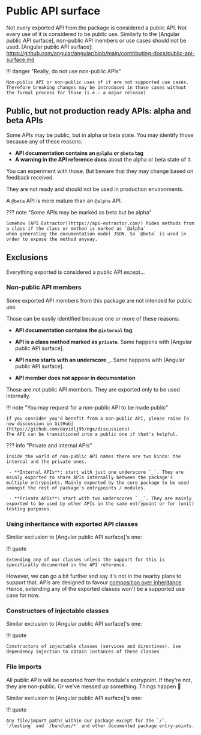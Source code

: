 # Public API surface

Not every exported API from the package is considered a public API.
Not every use of it is considered to be public use.
Similarly to the [Angular public API surface], non-public API members or use cases should not be used.
[Angular public API surface]: https://github.com/angular/angular/blob/main/contributing-docs/public-api-surface.md

!!! danger "Really, do not use non-public APIs"

    Non-public API or non-public uses of it are not supported use cases.
    Therefore breaking changes may be introduced in those cases without the formal process for those (i.e.: a major release)

## Public, but not production ready APIs: alpha and beta APIs

Some APIs may be public, but in alpha or beta state. You may identify those because any of these reasons:

- **API documentation contains an `@alpha` or `@beta` tag**
- **A warning in the API reference docs** about the alpha or beta state of it.

You can experiment with those. But beware that they may change based on feedback received.

They are not ready and should not be used in production environments.

A `@beta` API is more mature than an `@alpha` API.

??? note "Some APIs may be marked as beta but be alpha"

    Somehow [API Extractor](https://api-extractor.com/) hides methods from a class if the class or method is marked as `@alpha`
    when generating the documentation model JSON. So `@beta` is used in order to expose the method anyway.

## Exclusions

Everything exported is considered a public API except...

### Non-public API members

Some exported API members from this package are not intended for public use.

Those can be easily identified because one or more of these reasons:

- **API documentation contains the `@internal` tag**.

- **API is a class method marked as `private`**. Same happens with [Angular public API surface].

- **API name starts with an underscore `_`**. Same happens with [Angular public API surface].
- **API member does not appear in documentation**

Those are not public API members. They are exported only to be used internally.

!!! note "You may request for a non-public API to be made public"

    If you consider you'd benefit from a non-public API, please raise [a new discussion in GitHub](https://github.com/davidlj95/ngx/discussions).
    The API can be transitioned into a public one if that's helpful.

??? info "Private and internal APIs"

    Inside the world of non-public API names there are two kinds: the internal and the private ones.

     - **Internal APIs**: start with just one underscore `_`. They are mainly exported to share APIs internally between the package's multiple entrypoints. Mainly exported by the core package to be used amongst the rest of package's entrypoints / modules.

     - **Private APIs**: start with two underscores `__`. They are mainly exported to be used by other APIs in the same entrypoint or for (unit) testing purposes.

### Using inheritance with exported API classes

Similar exclusion to [Angular public API surface]'s one:

!!! quote

    Extending any of our classes unless the support for this is specifically documented in the API reference.

However, we can go a bit further and say it's not in the nearby plans to support that. APIs are designed to favour [composition over inheritance](https://en.wikipedia.org/wiki/Composition_over_inheritance). Hence, extending any of the exported classes won't be a supported use case for now.

### Constructors of injectable classes

Similar exclusion to [Angular public API surface]'s one:

!!! quote

    Constructors of injectable classes (services and directives). Use dependency injection to obtain instances of these classes

### File imports

All public APIs will be exported from the module's entrypoint. If they're not, they are non-public. Or we've messed up something. Things happen 🤷

Similar exclusion to [Angular public API surface]'s one:

!!! quote

    Any file/import paths within our package except for the `/`, `/testing` and `/bundles/*` and other documented package entry-points.
